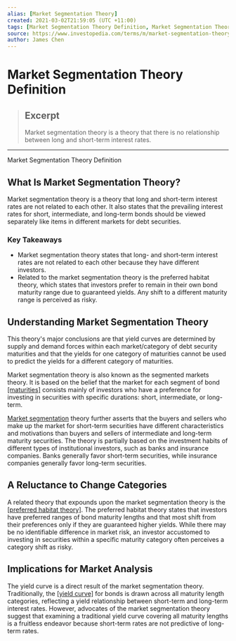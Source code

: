 ```yaml
---
alias: [Market Segmentation Theory]
created: 2021-03-02T21:59:05 (UTC +11:00)
tags: [Market Segmentation Theory Definition, Market Segmentation Theory Definition]
source: https://www.investopedia.com/terms/m/market-segmentation-theory.asp
author: James Chen
---
```


# Market Segmentation Theory Definition

> ## Excerpt
> Market segmentation theory is a theory that there is no relationship between long and short-term interest rates.

---

Market Segmentation Theory Definition
## What Is Market Segmentation Theory?

Market segmentation theory is a theory that long and short-term interest rates are not related to each other. It also states that the prevailing interest rates for short, intermediate, and long-term bonds should be viewed separately like items in different markets for debt securities.

### Key Takeaways

-   Market segmentation theory states that long- and short-term interest rates are not related to each other because they have different investors.
-   Related to the market segmentation theory is the preferred habitat theory, which states that investors prefer to remain in their own bond maturity range due to guaranteed yields. Any shift to a different maturity range is perceived as risky.

## Understanding Market Segmentation Theory

This theory's major conclusions are that yield curves are determined by supply and demand forces within each market/category of debt security maturities and that the yields for one category of maturities cannot be used to predict the yields for a different category of maturities.

Market segmentation theory is also known as the segmented markets theory. It is based on the belief that the market for each segment of bond [[maturities]](https://www.investopedia.com/terms/m/maturity.asp) consists mainly of investors who have a preference for investing in securities with specific durations: short, intermediate, or long-term.

[Market segmentation](https://www.investopedia.com/terms/m/marketsegmentation.asp) theory further asserts that the buyers and sellers who make up the market for short-term securities have different characteristics and motivations than buyers and sellers of intermediate and long-term maturity securities. The theory is partially based on the investment habits of different types of institutional investors, such as banks and insurance companies. Banks generally favor short-term securities, while insurance companies generally favor long-term securities.

## A Reluctance to Change Categories

A related theory that expounds upon the market segmentation theory is the [[preferred habitat theory]](https://www.investopedia.com/terms/p/preferred-habitat-theory.asp). The preferred habitat theory states that investors have preferred ranges of bond maturity lengths and that most shift from their preferences only if they are guaranteed higher yields. While there may be no identifiable difference in market risk, an investor accustomed to investing in securities within a specific maturity category often perceives a category shift as risky.

## Implications for Market Analysis

The yield curve is a direct result of the market segmentation theory. Traditionally, the [[yield curve]](https://www.investopedia.com/terms/y/yieldcurve.asp) for bonds is drawn across all maturity length categories, reflecting a yield relationship between short-term and long-term interest rates. However, advocates of the market segmentation theory suggest that examining a traditional yield curve covering all maturity lengths is a fruitless endeavor because short-term rates are not predictive of long-term rates.
